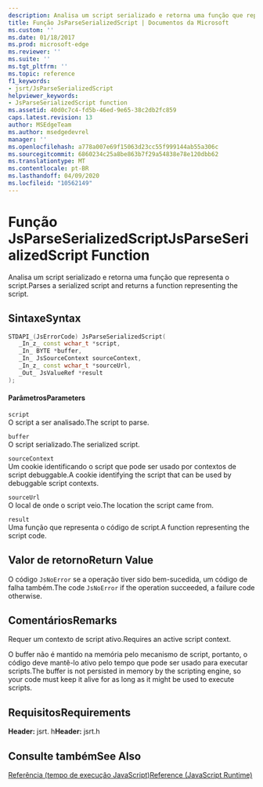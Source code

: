 ```yaml
---
description: Analisa um script serializado e retorna uma função que representa o script.
title: Função JsParseSerializedScript | Documentos da Microsoft
ms.custom: ''
ms.date: 01/18/2017
ms.prod: microsoft-edge
ms.reviewer: ''
ms.suite: ''
ms.tgt_pltfrm: ''
ms.topic: reference
f1_keywords:
- jsrt/JsParseSerializedScript
helpviewer_keywords:
- JsParseSerializedScript function
ms.assetid: 40d0c7c4-fd5b-46ed-9e65-38c2db2fc859
caps.latest.revision: 13
author: MSEdgeTeam
ms.author: msedgedevrel
manager: ''
ms.openlocfilehash: a778a007e69f15063d23cc55f999144ab55a306c
ms.sourcegitcommit: 6860234c25a8be863b7f29a54838e78e120dbb62
ms.translationtype: MT
ms.contentlocale: pt-BR
ms.lasthandoff: 04/09/2020
ms.locfileid: "10562149"
---
```

# <span data-ttu-id="cacb9-103">Função JsParseSerializedScript</span><span class="sxs-lookup"><span data-stu-id="cacb9-103">JsParseSerializedScript Function</span></span>
<span data-ttu-id="cacb9-104">Analisa um script serializado e retorna uma função que representa o script.</span><span class="sxs-lookup"><span data-stu-id="cacb9-104">Parses a serialized script and returns a function representing the script.</span></span>  
  
## <span data-ttu-id="cacb9-105">Sintaxe</span><span class="sxs-lookup"><span data-stu-id="cacb9-105">Syntax</span></span>  
  
```cpp  
STDAPI_(JsErrorCode) JsParseSerializedScript(  
   _In_z_ const wchar_t *script,  
   _In_ BYTE *buffer,  
   _In_ JsSourceContext sourceContext,  
   _In_z_ const wchar_t *sourceUrl,  
   _Out_ JsValueRef *result  
);  
```  
  
#### <span data-ttu-id="cacb9-106">Parâmetros</span><span class="sxs-lookup"><span data-stu-id="cacb9-106">Parameters</span></span>  
 `script`  
 <span data-ttu-id="cacb9-107">O script a ser analisado.</span><span class="sxs-lookup"><span data-stu-id="cacb9-107">The script to parse.</span></span>  
  
 `buffer`  
 <span data-ttu-id="cacb9-108">O script serializado.</span><span class="sxs-lookup"><span data-stu-id="cacb9-108">The serialized script.</span></span>  
  
 `sourceContext`  
 <span data-ttu-id="cacb9-109">Um cookie identificando o script que pode ser usado por contextos de script debuggable.</span><span class="sxs-lookup"><span data-stu-id="cacb9-109">A cookie identifying the script that can be used by debuggable script contexts.</span></span>  
  
 `sourceUrl`  
 <span data-ttu-id="cacb9-110">O local de onde o script veio.</span><span class="sxs-lookup"><span data-stu-id="cacb9-110">The location the script came from.</span></span>  
  
 `result`  
 <span data-ttu-id="cacb9-111">Uma função que representa o código de script.</span><span class="sxs-lookup"><span data-stu-id="cacb9-111">A function representing the script code.</span></span>  
  
## <span data-ttu-id="cacb9-112">Valor de retorno</span><span class="sxs-lookup"><span data-stu-id="cacb9-112">Return Value</span></span>  
 <span data-ttu-id="cacb9-113">O código `JsNoError` se a operação tiver sido bem-sucedida, um código de falha também.</span><span class="sxs-lookup"><span data-stu-id="cacb9-113">The code `JsNoError` if the operation succeeded, a failure code otherwise.</span></span>  
  
## <span data-ttu-id="cacb9-114">Comentários</span><span class="sxs-lookup"><span data-stu-id="cacb9-114">Remarks</span></span>  
 <span data-ttu-id="cacb9-115">Requer um contexto de script ativo.</span><span class="sxs-lookup"><span data-stu-id="cacb9-115">Requires an active script context.</span></span>  
  
 <span data-ttu-id="cacb9-116">O buffer não é mantido na memória pelo mecanismo de script, portanto, o código deve mantê-lo ativo pelo tempo que pode ser usado para executar scripts.</span><span class="sxs-lookup"><span data-stu-id="cacb9-116">The buffer is not persisted in memory by the scripting engine, so your code must keep it alive for as long as it might be used to execute scripts.</span></span>  
  
## <span data-ttu-id="cacb9-117">Requisitos</span><span class="sxs-lookup"><span data-stu-id="cacb9-117">Requirements</span></span>  
 <span data-ttu-id="cacb9-118">**Header:** jsrt. h</span><span class="sxs-lookup"><span data-stu-id="cacb9-118">**Header:** jsrt.h</span></span>  
  
## <span data-ttu-id="cacb9-119">Consulte também</span><span class="sxs-lookup"><span data-stu-id="cacb9-119">See Also</span></span>  
 [<span data-ttu-id="cacb9-120">Referência (tempo de execução JavaScript)</span><span class="sxs-lookup"><span data-stu-id="cacb9-120">Reference (JavaScript Runtime)</span></span>](../chakra-hosting/reference-javascript-runtime.md)